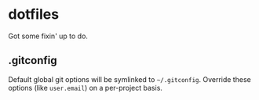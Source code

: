 # dotfiles

Got some fixin' up to do.

## .gitconfig

Default global git options will be symlinked to `~/.gitconfig`. Override these options (like `user.email`) on a per-project basis.
